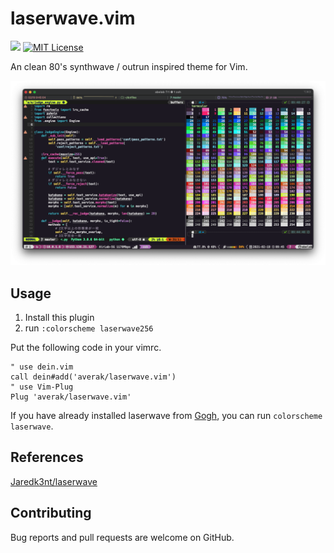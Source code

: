 # laserwave.vim

[![](https://github.com/averak/laserwave.vim/workflows/vint/badge.svg)](https://github.com/averak/laserwave.vim/actions)
[![MIT License](http://img.shields.io/badge/license-MIT-blue.svg?style=flat)](LICENSE)

An clean 80's synthwave / outrun inspired theme for Vim.

![](./media/sample.png)

## Usage

1. Install this plugin
2. run `:colorscheme laserwave256`

Put the following code in your vimrc.

```vim
" use dein.vim
call dein#add('averak/laserwave.vim')
" use Vim-Plug
Plug 'averak/laserwave.vim'
```

If you have already installed laserwave from [Gogh](https://github.com/Mayccoll/Gogh), you can run `colorscheme laserwave`.

## References

[Jaredk3nt/laserwave](https://github.com/Jaredk3nt/laserwave)

## Contributing

Bug reports and pull requests are welcome on GitHub.
